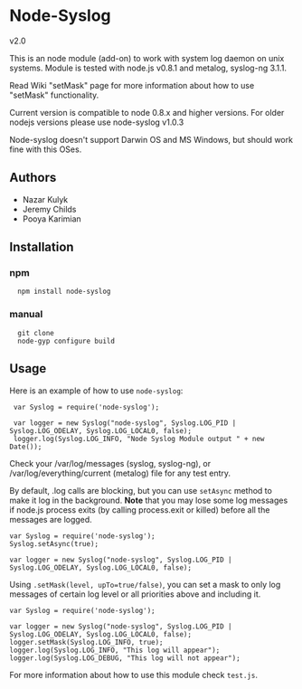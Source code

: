 # Node-Syslog

v2.0

This is an node module (add-on) to work with system log daemon on unix systems.
Module is tested with node.js v0.8.1 and metalog, syslog-ng 3.1.1.

Read Wiki "setMask" page for more information about how to use "setMask" functionality.


Current version is compatible to node 0.8.x and higher versions. For older nodejs versions please use node-syslog v1.0.3

Node-syslog doesn't support Darwin OS and MS Windows, but should work fine with this OSes.

## Authors

*   Nazar Kulyk
*   Jeremy Childs
*   Pooya Karimian

## Installation

### npm

      npm install node-syslog

### manual

      git clone
      node-gyp configure build

## Usage

Here is an example of how to use `node-syslog`:

     var Syslog = require('node-syslog');
     
     var logger = new Syslog("node-syslog", Syslog.LOG_PID | Syslog.LOG_ODELAY, Syslog.LOG_LOCAL0, false);
     logger.log(Syslog.LOG_INFO, "Node Syslog Module output " + new Date());
     
Check your /var/log/messages (syslog, syslog-ng), or /var/log/everything/current (metalog) file for any test entry.

By default, .log calls are blocking, but you can use `setAsync` method to make it log in the background. **Note** that you may lose some log messages if node.js process exits (by calling process.exit or killed) before all the messages are logged.
	
	var Syslog = require('node-syslog');
	Syslog.setAsync(true);
	
	var logger = new Syslog("node-syslog", Syslog.LOG_PID | Syslog.LOG_ODELAY, Syslog.LOG_LOCAL0, false);
	
Using `.setMask(level, upTo=true/false)`, you can set a mask to only log messages of certain log level or all priorities above and including it.

    var Syslog = require('node-syslog');
	
	var logger = new Syslog("node-syslog", Syslog.LOG_PID | Syslog.LOG_ODELAY, Syslog.LOG_LOCAL0, false);
	logger.setMask(Syslog.LOG_INFO, true);
    logger.log(Syslog.LOG_INFO, "This log will appear");
    logger.log(Syslog.LOG_DEBUG, "This log will not appear");

For more information about how to use this module check `test.js`.

